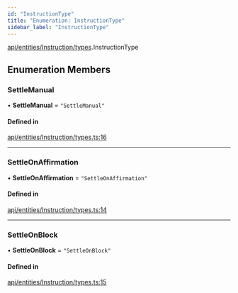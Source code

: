 ```yaml
---
id: "InstructionType"
title: "Enumeration: InstructionType"
sidebar_label: "InstructionType"
---
```


[api/entities/Instruction/types](../../../../../../modules/API/Entities/Instruction/Types/Types.md).InstructionType

## Enumeration Members

### SettleManual

• **SettleManual** = ``"SettleManual"``

#### Defined in

[api/entities/Instruction/types.ts:16](https://github.com/PolymeshAssociation/polymesh-sdk/blob/de58d40fd/src/api/entities/Instruction/types.ts#L16)

___

### SettleOnAffirmation

• **SettleOnAffirmation** = ``"SettleOnAffirmation"``

#### Defined in

[api/entities/Instruction/types.ts:14](https://github.com/PolymeshAssociation/polymesh-sdk/blob/de58d40fd/src/api/entities/Instruction/types.ts#L14)

___

### SettleOnBlock

• **SettleOnBlock** = ``"SettleOnBlock"``

#### Defined in

[api/entities/Instruction/types.ts:15](https://github.com/PolymeshAssociation/polymesh-sdk/blob/de58d40fd/src/api/entities/Instruction/types.ts#L15)
